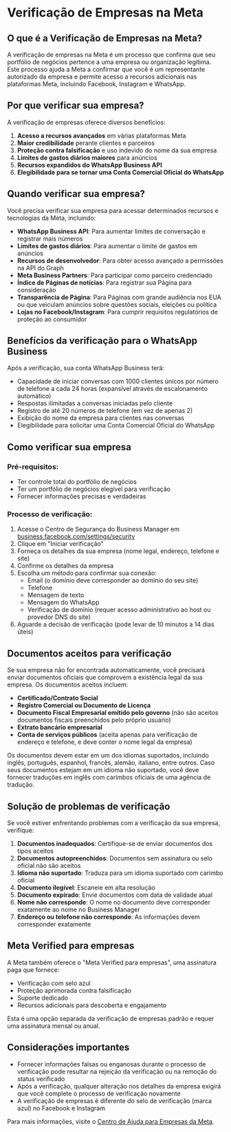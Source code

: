 # Verificação de Empresas na Meta

## O que é a Verificação de Empresas na Meta?

A verificação de empresas na Meta é um processo que confirma que seu portfólio de negócios pertence a uma empresa ou organização legítima. Este processo ajuda a Meta a confirmar que você é um representante autorizado da empresa e permite acesso a recursos adicionais nas plataformas Meta, incluindo Facebook, Instagram e WhatsApp.

## Por que verificar sua empresa?

A verificação de empresas oferece diversos benefícios:

1. **Acesso a recursos avançados** em várias plataformas Meta
2. **Maior credibilidade** perante clientes e parceiros
3. **Proteção contra falsificação** e uso indevido do nome da sua empresa
4. **Limites de gastos diários maiores** para anúncios
5. **Recursos expandidos do WhatsApp Business API**
6. **Elegibilidade para se tornar uma Conta Comercial Oficial do WhatsApp**

## Quando verificar sua empresa?

Você precisa verificar sua empresa para acessar determinados recursos e tecnologias da Meta, incluindo:

- **WhatsApp Business API**: Para aumentar limites de conversação e registrar mais números
- **Limites de gastos diários**: Para aumentar o limite de gastos em anúncios
- **Recursos de desenvolvedor**: Para obter acesso avançado a permissões na API do Graph
- **Meta Business Partners**: Para participar como parceiro credenciado
- **Índice de Páginas de notícias**: Para registrar sua Página para consideração
- **Transparência de Página**: Para Páginas com grande audiência nos EUA ou que veiculam anúncios sobre questões sociais, eleições ou política
- **Lojas no Facebook/Instagram**: Para cumprir requisitos regulatórios de proteção ao consumidor

## Benefícios da verificação para o WhatsApp Business

Após a verificação, sua conta WhatsApp Business terá:

- Capacidade de iniciar conversas com 1000 clientes únicos por número de telefone a cada 24 horas (expansível através de escalonamento automático)
- Respostas ilimitadas a conversas iniciadas pelo cliente
- Registro de até 20 números de telefone (em vez de apenas 2)
- Exibição do nome da empresa para clientes nas conversas
- Elegibilidade para solicitar uma Conta Comercial Oficial do WhatsApp

## Como verificar sua empresa

### Pré-requisitos:
- Ter controle total do portfólio de negócios
- Ter um portfólio de negócios elegível para verificação
- Fornecer informações precisas e verdadeiras

### Processo de verificação:
1. Acesse o Centro de Segurança do Business Manager em [business.facebook.com/settings/security](https://business.facebook.com/settings/security)
2. Clique em "Iniciar verificação"
3. Forneça os detalhes da sua empresa (nome legal, endereço, telefone e site)
4. Confirme os detalhes da empresa
5. Escolha um método para confirmar sua conexão:
   - Email (o domínio deve corresponder ao domínio do seu site)
   - Telefone
   - Mensagem de texto
   - Mensagem do WhatsApp
   - Verificação de domínio (requer acesso administrativo ao host ou provedor DNS do site)
6. Aguarde a decisão de verificação (pode levar de 10 minutos a 14 dias úteis)

## Documentos aceitos para verificação

Se sua empresa não for encontrada automaticamente, você precisará enviar documentos oficiais que comprovem a existência legal da sua empresa. Os documentos aceitos incluem:

- **Certificado/Contrato Social**
- **Registro Comercial ou Documento de Licença**
- **Documento Fiscal Empresarial emitido pelo governo** (não são aceitos documentos fiscais preenchidos pelo próprio usuário)
- **Extrato bancário empresarial**
- **Conta de serviços públicos** (aceita apenas para verificação de endereço e telefone, e deve conter o nome legal da empresa)

Os documentos devem estar em um dos idiomas suportados, incluindo inglês, português, espanhol, francês, alemão, italiano, entre outros. Caso seus documentos estejam em um idioma não suportado, você deve fornecer traduções em inglês com carimbos oficiais de uma agência de tradução.

## Solução de problemas de verificação

Se você estiver enfrentando problemas com a verificação da sua empresa, verifique:

1. **Documentos inadequados**: Certifique-se de enviar documentos dos tipos aceitos
2. **Documentos autopreenchidos**: Documentos sem assinatura ou selo oficial não são aceitos
3. **Idioma não suportado**: Traduza para um idioma suportado com carimbo oficial
4. **Documento ilegível**: Escaneie em alta resolução
5. **Documento expirado**: Envie documentos com data de validade atual
6. **Nome não corresponde**: O nome no documento deve corresponder exatamente ao nome no Business Manager
7. **Endereço ou telefone não corresponde**: As informações devem corresponder exatamente

## Meta Verified para empresas

A Meta também oferece o "Meta Verified para empresas", uma assinatura paga que fornece:

- Verificação com selo azul
- Proteção aprimorada contra falsificação
- Suporte dedicado
- Recursos adicionais para descoberta e engajamento

Esta é uma opção separada da verificação de empresas padrão e requer uma assinatura mensal ou anual.

## Considerações importantes

- Fornecer informações falsas ou enganosas durante o processo de verificação pode resultar na rejeição da verificação ou na remoção do status verificado
- Após a verificação, qualquer alteração nos detalhes da empresa exigirá que você complete o processo de verificação novamente
- A verificação de empresas é diferente do selo de verificação (marca azul) no Facebook e Instagram

Para mais informações, visite o [Centro de Ajuda para Empresas da Meta](https://www.facebook.com/business/help).
